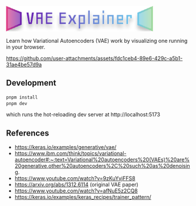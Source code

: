 <img src="public/logo.svg"  width="400"/>

Learn how Variational Autoencoders (VAE) work by visualizing one running in your browser. 


https://github.com/user-attachments/assets/fdc1ceb4-89e6-429c-a5b1-31ae4be57d9a



## Development

```bash
pnpm install
pnpm dev
```
which runs the hot-reloading dev server at http://localhost:5173

## References

- https://keras.io/examples/generative/vae/
- https://www.ibm.com/think/topics/variational-autoencoder#:~:text=Variational%20autoencoders%20(VAEs)%20are%20generative,other%20autoencoders%2C%20such%20as%20denoising.
- https://www.youtube.com/watch?v=9zKuYvjFFS8
- https://arxiv.org/abs/1312.6114 (original VAE paper)
- https://www.youtube.com/watch?v=afNuE5z2CQ8
- https://keras.io/examples/keras_recipes/trainer_pattern/
